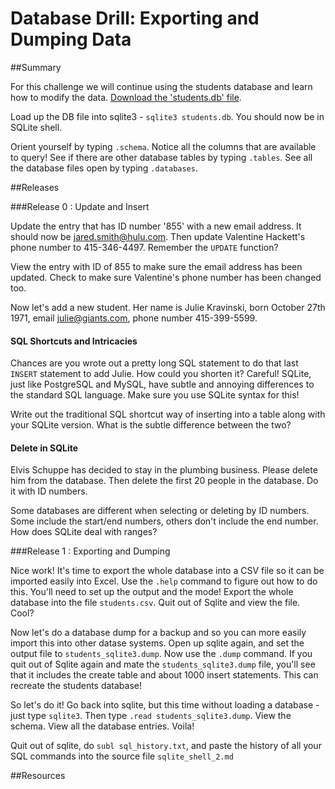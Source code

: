 # Database Drill: Exporting and Dumping Data 
 
##Summary 

 For this challenge we will continue using the students database and learn how to modify the data.  [Download the 'students.db' file](https://github.com/downloads/dbc-challenges/binary_store/DB02_SQL_students.db).

Load up the DB file into sqlite3 - `sqlite3 students.db`.  You should now be in SQLite shell.

Orient yourself by typing `.schema`.  Notice all the columns that are available to query!  See if there are other database tables by typing `.tables`.  See all the database files open by typing `.databases`.

##Releases

###Release 0 : Update and Insert

Update the entry that has ID number '855' with a new email address.  It should now be jared.smith@hulu.com.  Then update Valentine Hackett's phone number to 415-346-4497.  Remember the `UPDATE` function?

View the entry with ID of 855 to make sure the email address has been updated.  Check to make sure Valentine's phone number has been changed too.

Now let's add a new student.  Her name is Julie Kravinski, born October 27th 1971, email julie@giants.com, phone number 415-399-5599.


#### SQL Shortcuts and Intricacies 

Chances are you wrote out a pretty long SQL statement to do that last `INSERT` statement to add Julie.  How could you shorten it?  Careful!  SQLite, just like PostgreSQL and MySQL, have subtle and annoying differences to the standard SQL language.  Make sure you use SQLite syntax for this!

Write out the traditional SQL shortcut way of inserting into a table along with your SQLite version.  What is the subtle difference between the two?

#### Delete in SQLite

Elvis Schuppe has decided to stay in the plumbing business.  Please delete him from the database.  Then delete the first 20 people in the database. Do it with ID numbers.

Some databases are different when selecting or deleting by ID numbers.  Some include the start/end numbers, others don't include the end number.  How does SQLite deal with ranges?

###Release 1 : Exporting and Dumping

Nice work!  It's time to export the whole database into a CSV file so it can be imported easily into Excel.  Use the `.help` command to figure out how to do this.  You'll need to set up the output and the mode!  Export the whole database into the file `students.csv`.  Quit out of Sqlite and view the file.  Cool?

Now let's do a database dump for a backup and so you can more easily import this into other datase systems.  Open up sqlite again, and set the output file to `students_sqlite3.dump`.  Now use the `.dump` command.
If you quit out of Sqlite again and mate the `students_sqlite3.dump` file, you'll see that it includes the create table and about 1000 insert statements.  This can recreate the students database!

So let's do it!  Go back into sqlite, but this time without loading a database - just type `sqlite3`.  Then type `.read students_sqlite3.dump`.  View the schema.  View all the database entries.    Voila!

Quit out of sqlite, do `subl sql_history.txt`, and paste the history of all your SQL commands into the source file `sqlite_shell_2.md`

<!-- ##Optimize Your Learning  -->

##Resources